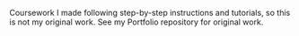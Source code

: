 Coursework I made following step-by-step instructions and tutorials, so this is not my original work.
See my Portfolio repository for original work.
